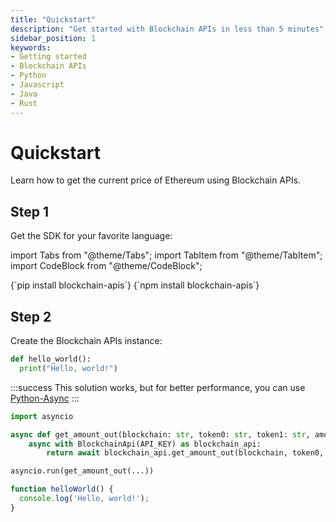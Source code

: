 ```yaml
---
title: "Quickstart"
description: "Get started with Blockchain APIs in less than 5 minutes"
sidebar_position: 1
keywords:
- Getting started
- Blockchain APIs
- Python
- Javascript
- Java
- Rust
---
```


# Quickstart

Learn how to get the current price of Ethereum using Blockchain APIs.

## Step 1

Get the SDK for your favorite language:

import Tabs from "@theme/Tabs";
import TabItem from "@theme/TabItem";
import CodeBlock from "@theme/CodeBlock";

<Tabs groupId="programming-language" queryString>
    <TabItem value="python" label="Python" default>
        <CodeBlock language="shell">
            {`pip install blockchain-apis`}
        </CodeBlock>
    </TabItem>
    <TabItem value="javascript" label="JavaScript">
        <CodeBlock language="shell">
            {`npm install blockchain-apis`}
        </CodeBlock>
    </TabItem>
</Tabs>

## Step 2

Create the Blockchain APIs instance:

<Tabs groupId="programming-language" queryString>
<TabItem value="python" label="Python">

```py
def hello_world():
  print("Hello, world!")
```
:::success
This solution works, but for better performance, you can use [Python-Async](?programming-language=async-python)
:::

</TabItem>
<TabItem value="async-python" label="Python-Async">

```py
import asyncio

async def get_amount_out(blockchain: str, token0: str, token1: str, amountIn: int):
    async with BlockchainApi(API_KEY) as blockchain_api:
        return await blockchain_api.get_amount_out(blockchain, token0, token1, amountIn)

asyncio.run(get_amount_out(...))
```

</TabItem>
<TabItem value="javascript" label="JavaScript">

```js
function helloWorld() {
  console.log('Hello, world!');
}
```

</TabItem>
</Tabs>
